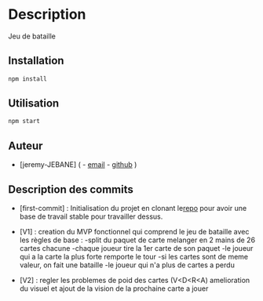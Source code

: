# Description

Jeu de bataille

## Installation

```bash
npm install
```

## Utilisation

```bash
npm start
```

## Auteur

- [jeremy-JEBANE]
(
        - [email](mailto:jeremy.jebane@supdevinci-edu.fr)
        - [github](https://github.com/yolonime)
)

## Description des commits

- [first-commit] : Initialisation du projet en clonant le[repo](https://github.com/j-vaillant/movie-app.git) pour avoir une base de travail stable pour travailler dessus.

- [V1] : creation du MVP fonctionnel qui comprend le jeu de bataille avec les règles de base : -split du paquet de carte melanger en 2 mains de 26 cartes chacune -chaque joueur tire la 1er carte de son paquet -le joueur qui a la carte la plus forte remporte le tour -si les cartes sont de meme valeur, on fait une bataille -le joueur qui n'a plus de cartes a perdu

- [V2] : regler les problemes de poid des cartes (V<D<R<A) amelioration du visuel et ajout de la vision de la prochaine carte a jouer


